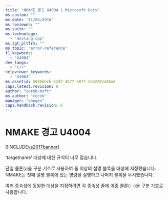 ```yaml
---
title: "NMAKE 경고 U4004 | Microsoft Docs"
ms.custom: ""
ms.date: "11/04/2016"
ms.reviewer: ""
ms.suite: ""
ms.technology: 
  - "devlang-cpp"
ms.tgt_pltfrm: ""
ms.topic: "error-reference"
f1_keywords: 
  - "U4004"
dev_langs: 
  - "C++"
helpviewer_keywords: 
  - "U4004"
ms.assetid: 5086bbcb-42d7-4677-a877-1a02202a86a2
caps.latest.revision: 6
author: "corob-msft"
ms.author: "corob"
manager: "ghogen"
caps.handback.revision: 6
---
```

# NMAKE 경고 U4004
[!INCLUDE[vs2017banner](../../assembler/inline/includes/vs2017banner.md)]

'targetname' 대상에 대한 규칙이 너무 많습니다.  
  
 단일 콜론\(**:**\)을 구분 기호로 사용하여 둘 이상의 설명 블록을 대상에 지정했습니다.  NMAKE는 첫째 설명 블록에 있는 명령을 실행하고 나머지 블록을 무시했습니다.  
  
 여러 종속성에 동일한 대상을 지정하려면 각 종속성 줄에 이중 콜론\(`::`\)을 구분 기호로 사용합니다.